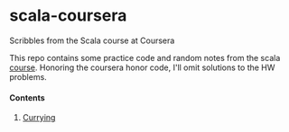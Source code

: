 # scala-coursera
Scribbles from the Scala course at Coursera

This repo contains some practice code and random notes from the scala [course](https://www.coursera.org/learn/progfun1). 
Honoring the coursera honor code, I'll omit solutions to the HW problems.


#### Contents
1. [Currying](https://github.com/ykumards/scala-coursera/blob/master/currying/currying_play/src/currying_play/illustrate.sc)
